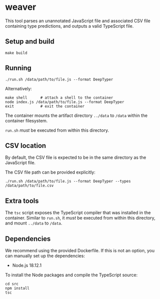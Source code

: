 # weaver

This tool parses an unannotated JavaScript file and associated CSV file
containing type predictions, and outputs a valid TypeScript file.

## Setup and build

    make build

## Running

    ./run.sh /data/path/to/file.js --format DeepTyper

Alternatively:

    make shell      # attach a shell to the container
    node index.js /data/path/to/file.js --format DeepTyper
    exit            # exit the container

The container mounts the artifact directory `../data` to `/data` within the
container filesystem.

`run.sh` _must_ be executed from within this directory.

## CSV location

By default, the CSV file is expected to be in the same directory as the
JavaScript file.

The CSV file path can be provided explicitly:

    ./run.sh /data/path/to/file.js --format DeepTyper --types /data/path/to/file.csv

## Extra tools

The `tsc` script exposes the TypeScript compiler that was installed in the
container. Similar to `run.sh`, it _must_ be executed from within this
directory, and mount `../data` to `/data`.

## Dependencies

We recommend using the provided Dockerfile. If this is not an option, you can
manually set up the dependencies:

* Node.js 18.12.1

To install the Node packages and compile the TypeScript source:

    cd src
    npm install
    tsc
